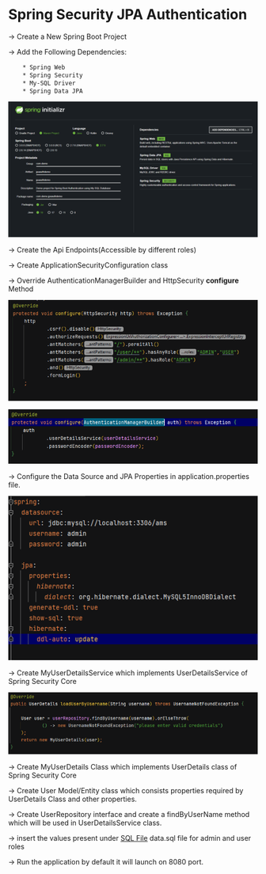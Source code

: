 # Spring Security JPA Authentication

-> Create a New Spring Boot Project

-> Add the Following Dependencies:

        * Spring Web
        * Spring Security
        * My-SQL Driver
        * Spring Data JPA

![img_5.png](src/main/resources/static/img_5.png)

-> Create the Api Endpoints(Accessible by different roles)

-> Create ApplicationSecurityConfiguration class 

-> Override AuthenticationManagerBuilder and HttpSecurity **configure** Method

![img_1.png](src/main/resources/static/img_1.png)

![img_2.png](src/main/resources/static/img_2.png)

-> Configure the Data Source and JPA Properties in application.properties file.

![img_3.png](src/main/resources/static/img_3.png)

-> Create MyUserDetailsService which implements UserDetailsService of Spring Security Core

![img_4.png](src/main/resources/static/img_4.png)

-> Create MyUserDetails Class which implements UserDetails class of Spring Security Core

-> Create User Model/Entity class which consists properties required by UserDetails Class and other properties.

-> Create UserRepository interface and create a findByUserName method which will be used in UserDetailsService class.

-> insert the values present under [SQL File](src/main/resources/data.sql) data.sql file for admin and user roles

-> Run the application by default it will launch on 8080 port.

